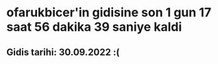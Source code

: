 # ofarukbicer'in gidisine son 1 gun 17 saat 56 dakika 39 saniye kaldi

## Gidis tarihi: 30.09.2022 :(